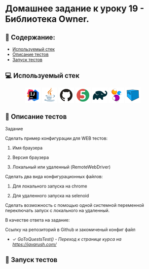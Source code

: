 # Домашнее задание к уроку 19 - Библиотека Owner.
## :scroll: Содержание:

- [Используемый стек](#computer-используемый-стек)
- [Описание тестов](#pushpin-описание-тестов)
- [Запуск тестов](#pushpin-запуск-тестов)

##  :computer: Используемый стек

<p align="center">
<a href="https://www.jetbrains.com/idea/"><img src="logo/Intelij_IDEA.svg" width="50" height="50"  alt="IDEA"/></a>
<a href="https://www.java.com/"><img src="logo/Java.svg" width="50" height="50"  alt="JAVA"/></a>
<a href="https://github.com/"><img src="logo/GitHub.svg" width="50" height="50"  alt="GITHUB"/></a>
<a href="https://junit.org/junit5/"><img src="logo/JUnit5.svg" width="50" height="50"  alt="JUnit5"/></a>
<a href="https://gradle.org/"><img src="logo/Gradle.svg" width="50" height="50"  alt="Gradle"/></a>
<a href="https://ru.selenide.org/"><img src="logo/Selenide.svg" width="50" height="50"  alt="Selenide"/></a>
<a href="https://ru.selenide.org/"><img src="logo/Selenoid.svg" width="50" height="50"  alt="Selenoid"/></a>
</p>

## :pushpin: Описание тестов
Задание

Сделать пример конфигурации для WEB тестов:

1. Имя браузера

2. Версия браузера

3. Локальный или удаленный (RemoteWebDriver)

Сделать два вида конфигурационных файлов:

1. Для локального запуска на chrome

2. Для удаленного запуска на selenoid

Сделать возможность с помощью одной системной переменной переключать запуск с локального на удаленный.

В качестве ответа на задание:

Ссылку на репозиторий в Github и  закомиченый конфиг файл

- ✓ *GoToQuestsTest() - Переход к странице курса на https://javarush.com/*

## :pushpin: Запуск тестов
   

